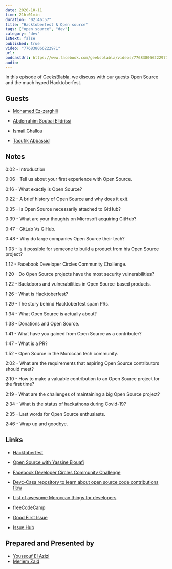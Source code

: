 ```yaml
---
date: 2020-10-11
time: 21h:01min
duration: "02:46:57"
title: "Hacktoberfest & Open source"
tags: ["open source", "dev"]
category: "dev"
isNext: false
published: true
video: "776838066222971"
url:
podcastUrl: https://www.facebook.com/geeksblabla/videos/776838066222971
audio:
---
```


In this episode of GeeksBlabla, we discuss with our guests Open Source and the much hyped Hacktoberfest.

## Guests

- [Mohamed Ez-zarghili](https://www.facebook.com/mohamed.ezzarghili)

- [Abderrahim Soubai Elidrissi](https://www.facebook.com/zizwar0nline)

- [Ismail Ghallou](https://twitter.com/smakosh)

- [Taoufik Abbassid](https://twitter.com/taoufikabbassid)

## Notes

0:02 - Introduction

0:06 - Tell us about your first experience with Open Source.

0:16 - What exactly is Open Source?

0:22 - A brief history of Open Source and why does it exit.

0:35 - Is Open Source necessarily attached to GitHub?

0:39 - What are your thoughts on Microsoft acquiring GitHub?

0:47 - GitLab Vs GiHub.

0:48 - Why do large companies Open Source their tech?

1:03 - Is it possible for someone to build a product from his Open Source project?

1:12 - Facebook Developer Circles Community Challenge.

1:20 - Do Open Source projects have the most security vulnerabilities?

1:22 - Backdoors and vulnerabilities in Open Source-based products.

1:26 - What is Hacktoberfest?

1:29 - The story behind Hacktoberfest spam PRs.

1:34 - What Open Source is actually about?

1:38 - Donations and Open Source.

1:41 - What have you gained from Open Source as a contributer?

1:47 - What is a PR?

1:52 - Open Source in the Moroccan tech community.

2:02 - What are the requirements that aspiring Open Source contributors should meet?

2:10 - How to make a valuable contribution to an Open Source project for the first time?

2:19 - What are the challenges of maintaining a big Open Source project?

2:34 - What is the status of hackathons during Covid-19?

2:35 - Last words for Open Source enthusiasts.

2:46 - Wrap up and goodbye.

## Links

- [Hacktoberfest](https://hacktoberfest.digitalocean.com/)

- [Open Source with Yassine Elouafi](https://geeksblabla.com/blablas/open-source-with-yassine-elouafi)

- [Facebook Developer Circles Community Challenge](https://developercircles2020.devpost.com/)

- [Devc-Casa repository to learn about open source code contributions flow](https://github.com/DevC-Casa/devc-casa-hacktoberfest)

- [List of awesome Moroccan things for developers](https://github.com/DevC-Casa/awesome-morocco)

- [freeCodeCamp](https://www.freecodecamp.org/)

- [Good First Issue](https://goodfirstissue.dev/)

- [Issue Hub](http://issuehub.io/)

## Prepared and Presented by

- [Youssouf El Azizi](https://elazizi.com/)
- [Meriem Zaid](https://www.facebook.com/MeriemZaid)
